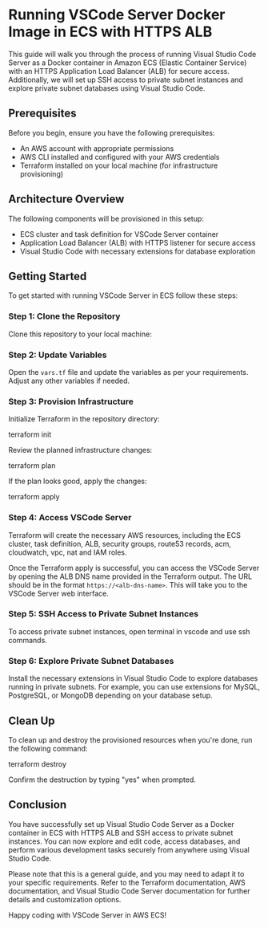 # Running VSCode Server Docker Image in ECS with HTTPS ALB

This guide will walk you through the process of running Visual Studio Code Server as a Docker container in Amazon ECS (Elastic Container Service) with an HTTPS Application Load Balancer (ALB) for secure access. Additionally, we will set up SSH access to private subnet instances and explore private subnet databases using Visual Studio Code.

## Prerequisites

Before you begin, ensure you have the following prerequisites:

- An AWS account with appropriate permissions
- AWS CLI installed and configured with your AWS credentials
- Terraform installed on your local machine (for infrastructure provisioning)

## Architecture Overview

The following components will be provisioned in this setup:

- ECS cluster and task definition for VSCode Server container
- Application Load Balancer (ALB) with HTTPS listener for secure access
- Visual Studio Code with necessary extensions for database exploration

## Getting Started

To get started with running VSCode Server in ECS follow these steps:

### Step 1: Clone the Repository

Clone this repository to your local machine:

### Step 2: Update Variables

Open the `vars.tf` file and update the variables as per your requirements. Adjust any other variables if needed.

### Step 3: Provision Infrastructure

Initialize Terraform in the repository directory:

terraform init

Review the planned infrastructure changes:

terraform plan

If the plan looks good, apply the changes:

terraform apply

### Step 4: Access VSCode Server

Terraform will create the necessary AWS resources, including the ECS cluster, task definition, ALB, security groups, route53 records, acm, cloudwatch, vpc, nat and IAM roles.

Once the Terraform apply is successful, you can access the VSCode Server by opening the ALB DNS name provided in the Terraform output. The URL should be in the format `https://<alb-dns-name>`. This will take you to the VSCode Server web interface.

### Step 5: SSH Access to Private Subnet Instances

To access private subnet instances, open terminal in vscode and use ssh commands.

### Step 6: Explore Private Subnet Databases

Install the necessary extensions in Visual Studio Code to explore databases running in private subnets. For example, you can use extensions for MySQL, PostgreSQL, or MongoDB depending on your database setup.

## Clean Up

To clean up and destroy the provisioned resources when you're done, run the following command:

terraform destroy

Confirm the destruction by typing "yes" when prompted.

## Conclusion

You have successfully set up Visual Studio Code Server as a Docker container in ECS with HTTPS ALB and SSH access to private subnet instances. You can now explore and edit code, access databases, and perform various development tasks securely from anywhere using Visual Studio Code.

Please note that this is a general guide, and you may need to adapt it to your specific requirements. Refer to the Terraform documentation, AWS documentation, and Visual Studio Code Server documentation for further details and customization options.

Happy coding with VSCode Server in AWS ECS!
